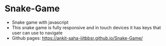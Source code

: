 # Snake-Game
- Snake game with javascript
- This snake game is fully responsive and in touch devices it has keys that user can use to navigate
- Github pages: https://ankit-saha-iiitbbsr.github.io/Snake-Game/
